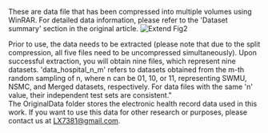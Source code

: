 These are data file that has been compressed into multiple volumes using WinRAR. For detailed data information, please refer to the 'Dataset summary' section in the original article. 
![Extend Fig2](https://github.com/Lvxiang713/DspaLaRefiner/assets/119480930/2542d50c-111c-4c65-bf7d-5bf98ad94460)


Prior to use, the data needs to be extracted (please note that due to the split compression, all five files need to be  uncompressed simultaneously). Upon successful extraction, you will obtain nine files, which represent nine datasets. 'data_hospital_n_m' refers to datasets obtained from the m-th random sampling of n, where n can be 01, 10, or 11, representing SWMU, NSMC, and Merged datasets, respectively. For data files with the same 'n' value, their independent test sets are consistent."  
The OriginalData folder stores the electronic health record data used in this work. If you want to use this data for other research or purposes, please contact us at LX7381@gmail.com.
